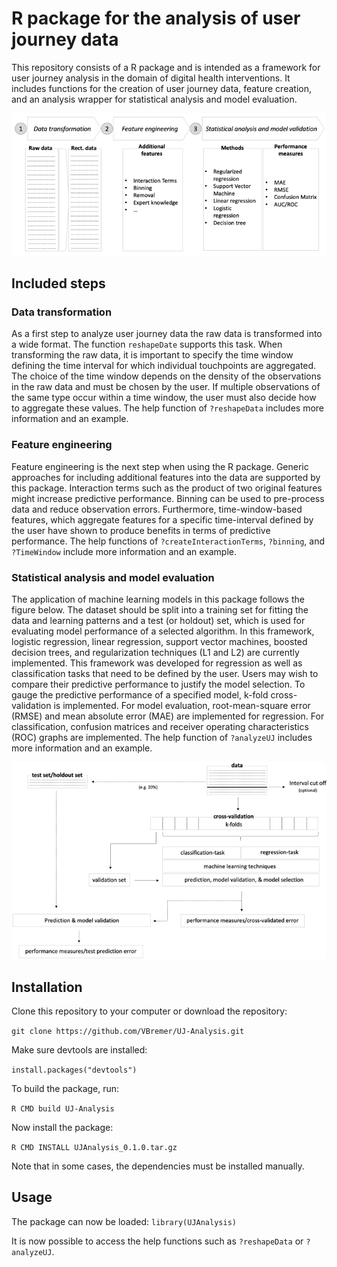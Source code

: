# R package for the analysis of user journey data
This repository consists of a R package and is intended as a framework for user journey analysis in the domain of digital health interventions. It includes functions for the creation of user journey data, feature creation, and an analysis wrapper for statistical analysis and model evaluation.

![](assets/process.png)

## Included steps 

### Data transformation
As a first step to analyze user journey data the raw data is transformed into a wide format. The function `reshapeDate` supports this task. When transforming the raw data, it is important to specify the time window defining the time interval for which individual touchpoints are aggregated. The choice of the time window depends on the density of the observations in the raw data and must be chosen by the user. If multiple observations of the same type occur within a time window, the user must also decide how to aggregate these values. The help function of `?reshapeData` includes more information and an example.

### Feature engineering
Feature engineering is the next step when using the R package. Generic approaches for including additional features into the data are supported by this package. Interaction terms such as the product of two original features might increase predictive performance. Binning can be used to pre-process data and reduce observation errors. Furthermore, time-window-based features, which aggregate features for a specific time-interval defined by the user have shown to produce benefits in terms of predictive performance. The help functions of `?createInteractionTerms`, `?binning`, and `?TimeWindow` include more information and an example.

### Statistical analysis and model evaluation
The application of machine learning models in this package follows the figure below. The dataset should be split into a training set for fitting the data and learning patterns and a test (or holdout) set, which is used for evaluating model performance of a selected algorithm. In this framework, logistic regression, linear regression, support vector machines, boosted decision trees, and regularization techniques (L1 and L2) are currently implemented. This framework was developed for regression as well as classification tasks that need to be defined by the user. Users may wish to compare their predictive performance to justify the model selection. To gauge the predictive performance of a specified model, k-fold cross-validation is implemented. For model evaluation, root-mean-square error (RMSE) and mean absolute error (MAE) are implemented for regression. For classification, confusion matrices and receiver operating characteristics (ROC) graphs are implemented. The help function of `?analyzeUJ` includes more information and an example.

![](assets/ML.png)


## Installation
Clone this repository to your computer or download the repository:

`git clone https://github.com/VBremer/UJ-Analysis.git`

Make sure devtools are installed: 

`install.packages("devtools")`

To build the package, run:

`R CMD build UJ-Analysis`

Now install the package:

`R CMD INSTALL UJAnalysis_0.1.0.tar.gz`

Note that in some cases, the dependencies must be installed manually.

## Usage
The package can now be loaded: `library(UJAnalysis)`

It is now possible to access the help functions such as `?reshapeData` or `?analyzeUJ`.
